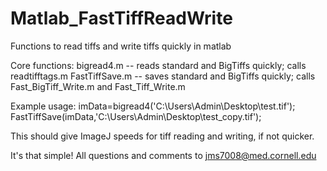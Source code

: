 # Matlab_FastTiffReadWrite
 Functions to read tiffs and write tiffs quickly in matlab

Core functions:
bigread4.m -- reads standard and BigTiffs quickly; calls readtifftags.m
FastTiffSave.m -- saves standard and BigTiffs quickly; calls Fast_BigTiff_Write.m and Fast_Tiff_Write.m

Example usage:
imData=bigread4('C:\Users\Admin\Desktop\test.tif');
FastTiffSave(imData,'C:\Users\Admin\Desktop\test_copy.tif');

This should give ImageJ speeds for tiff reading and writing, if not quicker.

It's that simple!
All questions and comments to jms7008@med.cornell.edu